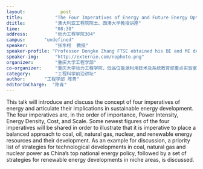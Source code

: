 ```yaml
---
layout: 			post
title:       	  "The Four Imperatives of Energy and Future Energy Options"
dtitle:      	  "澳大利亚工程院院士、西澳大学教授讲座"
time: 		  	  "08:30"
address:	  	  "动力工程学院304"
campus:	  	  "undefined"
speaker:	   	  "张东柯  教授"
speaker-profile: "Professor Dongke Zhang FTSE obtained his BE and ME degrees from Nanjing Institute of Technology (now Southeast University), Nanjing, China in 1984 and 1987 respectively, and PhD in Chemical Engineering from the University of Newcastle, NSW in 1993. He is the Foundation Professor of Chemical Engineering and Inaugural Director of the Centre for Energy at The University of Western Australia. He was elected to the Fellowship of Australian Academy of Technological Sciences and Engineering (ATSE), serving as Deputy Chair of ATSE Energy Forum, and was named John Curtin Distinguished Professor in 2007 and the Top 100 Most Influential Engineers of Australia by Engineers Australia in 2011."
speaker-img:	  "http://externie.com/nophoto.png"
organizer:		  "重庆大学工程学部"
co-organizer:	  "重庆大学动力工程学院，低品位能源利用技术及系统教育部重点实验室"
category:		  "工程科学前沿讲坛"
author:		  "工程学部 陈青"
editorInCharge:  "陈青"
---
```

This talk will introduce and discuss the concept of four imperatives of energy and articulate their implications in sustainable energy development. The four imperatives are, in the order of importance, Power Intensity, Energy Density, Cost, and Scale.
  Some newest figures of the four imperatives will be shared in order to illustrate that it is imperative to place a balanced approach to coal, oil, natural gas, nuclear, and renewable energy resources and their development. As an example for discussion, a priority list of strategies for technological developments in coal, natural gas and nuclear power as China’s top national energy policy, followed by a set of strategies for renewable energy developments in niche areas, is discussed.
